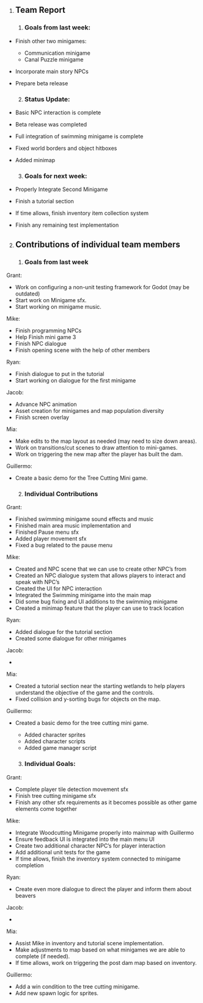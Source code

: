 

1. ##  Team Report

   1. ### Goals from last week:

* Finish other two minigames:  
  * Communication minigame  
  * Canal Puzzle minigame  
* Incorporate main story NPCs  
* Prepare beta release

  2. ### Status Update:

* Basic NPC interaction is complete  
* Beta release was completed   
* Full integration of swimming minigame is complete  
* Fixed world borders and object hitboxes  
* Added minimap

  3. ### Goals for next week:

* Properly Integrate Second Minigame  
* Finish a tutorial section  
* If time allows, finish inventory item collection system  
* Finish any remaining test implementation

2. ## Contributions of individual team members

   1. ### Goals from last week

Grant:

* Work on configuring a non-unit testing framework for Godot (may be outdated)  
* Start work on Minigame sfx.  
* Start working on minigame music.

Mike:

* Finish programming NPCs  
* Help Finish mini game 3  
* Finish NPC dialogue  
* Finish opening scene with the help of other members

Ryan:

* Finish dialogue to put in the tutorial  
* Start working on dialogue for the first minigame

Jacob:

* Advance NPC animation  
* Asset creation for minigames and map population diversity  
* Finish screen overlay

Mia:

* Make edits to the map layout as needed (may need to size down areas).  
* Work on transitions/cut scenes to draw attention to mini-games.  
* Work on triggering the new map after the player has built the dam. 

Guillermo:

* Create a basic demo for the Tree Cutting Mini game.  

  2. ###  Individual Contributions

Grant:

* Finished swimming minigame sound effects and music  
* Finished main area music implementation and   
* Finished Pause menu sfx  
* Added player movement sfx  
* Fixed a bug related to the pause menu

Mike:

* Created and NPC scene that we can use to create other NPC’s from  
* Created an NPC dialogue system that allows players to interact and speak with NPC’s  
* Created the UI for NPC interaction  
* Integrated the Swimming minigame into the main map  
* Did some bug fixing and UI additions to the swimming minigame  
* Created a minimap feature that the player can use to track location

Ryan:

* Added dialogue for the tutorial section  
* Created some dialogue for other minigames

Jacob:

* 

Mia:

* Created a tutorial section near the starting wetlands to help players understand the objective of the game and the controls.  
* Fixed collision and y-sorting bugs for objects on the map.

Guillermo:

* Created a basic demo for the tree cutting mini game.
   * Added character sprites
   * Added character scripts
   * Added game manager script
  

  3. ### Individual Goals:

Grant:

* Complete player tile detection movement sfx  
* Finish tree cutting minigame sfx  
* Finish any other sfx requirements as it becomes possible as other game elements come together

Mike:

* Integrate Woodcutting Minigame properly into mainmap with Guillermo  
* Ensure feedback UI is integrated into the main menu UI  
* Create two additional character NPC’s for player interaction  
* Add additional unit tests for the game  
* If time allows, finish the inventory system connected to minigame completion

Ryan:

* Create even more dialogue to direct the player and inform them about beavers

Jacob:

* 

Mia:

* Assist Mike in inventory and tutorial scene implementation.  
* Make adjustments to map based on what minigames we are able to complete (if needed).  
* If time allows, work on triggering the post dam map based on inventory.

Guillermo:

* Add a win condition to the tree cutting minigame.
* Add new spawn logic for sprites.
